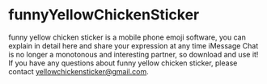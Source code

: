 # funnyYellowChickenSticker

funny yellow chicken sticker is a mobile phone emoji software, you can explain in detail here and share your expression at any time iMessage Chat is no longer a monotonous and interesting partner, so download and use it! If you have any questions about funny yellow chicken sticker, please contact yellowchickensticker@gmail.com.
